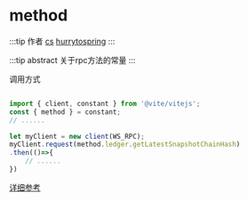 # method

:::tip 作者
[cs](https://github.com/lovelycs)
[hurrytospring](https://github.com/hurrytospring)
:::

:::tip abstract
关于rpc方法的常量
:::

调用方式

```javascript

import { client, constant } from '@vite/vitejs';
const { method } = constant;
// ......

let myClient = new client(WS_RPC);
myClient.request(method.ledger.getLatestSnapshotChainHash)
.then(()=>{
    // ......
})

```

[详细参考](/api/rpc/)
